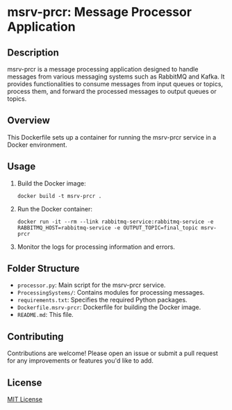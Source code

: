# msrv-prcr: Message Processor Application

## Description
msrv-prcr is a message processing application designed to handle messages from various messaging systems such as RabbitMQ and Kafka. It provides functionalities to consume messages from input queues or topics, process them, and forward the processed messages to output queues or topics.

## Overview
This Dockerfile sets up a container for running the msrv-prcr service in a Docker environment.

## Usage
1. Build the Docker image:
    ```
    docker build -t msrv-prcr .
    ```
2. Run the Docker container:
    ```
    docker run -it --rm --link rabbitmq-service:rabbitmq-service -e RABBITMQ_HOST=rabbitmq-service -e OUTPUT_TOPIC=final_topic msrv-prcr
    ```
3. Monitor the logs for processing information and errors.

## Folder Structure
- `processor.py`: Main script for the msrv-prcr service.
- `ProcessingSystems/`: Contains modules for processing messages.
- `requirements.txt`: Specifies the required Python packages.
- `Dockerfile.msrv-prcr`: Dockerfile for building the Docker image.
- `README.md`: This file.

## Contributing
Contributions are welcome! Please open an issue or submit a pull request for any improvements or features you'd like to add.

## License
[MIT License](LICENSE)
